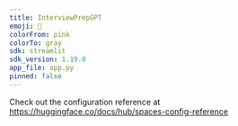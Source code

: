 ```yaml
---
title: InterviewPrepGPT
emoji: 🦀
colorFrom: pink
colorTo: gray
sdk: streamlit
sdk_version: 1.19.0
app_file: app.py
pinned: false
---
```


Check out the configuration reference at https://huggingface.co/docs/hub/spaces-config-reference
